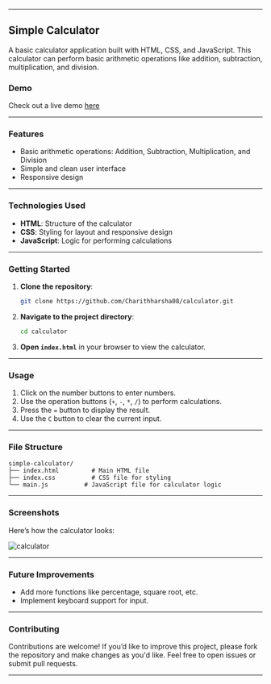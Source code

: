 
---

## Simple Calculator

A basic calculator application built with HTML, CSS, and JavaScript. This calculator can perform basic arithmetic operations like addition, subtraction, multiplication, and division.

### Demo


Check out a live demo [here](https://calculator-ad0c6.web.app/)


---

### Features

- Basic arithmetic operations: Addition, Subtraction, Multiplication, and Division
- Simple and clean user interface
- Responsive design

---

### Technologies Used

- **HTML**: Structure of the calculator
- **CSS**: Styling for layout and responsive design
- **JavaScript**: Logic for performing calculations

---

### Getting Started

1. **Clone the repository**:

   ```bash
   git clone https://github.com/Charithharsha08/calculator.git
   ```

2. **Navigate to the project directory**:

   ```bash
   cd calculator
   ```

3. **Open `index.html`** in your browser to view the calculator.

---

### Usage

1. Click on the number buttons to enter numbers.
2. Use the operation buttons (`+`, `-`, `*`, `/`) to perform calculations.
3. Press the `=` button to display the result.
4. Use the `C` button to clear the current input.

---

### File Structure

```
simple-calculator/
├── index.html         # Main HTML file
├── index.css          # CSS file for styling
└── main.js          # JavaScript file for calculator logic
```

---

### Screenshots

Here’s how the calculator looks:

![calculator](https://github.com/user-attachments/assets/9b29da08-cb70-4a76-b60a-876226a937e0)


---

### Future Improvements

- Add more functions like percentage, square root, etc.
- Implement keyboard support for input.

---

### Contributing

Contributions are welcome! If you’d like to improve this project, please fork the repository and make changes as you'd like. Feel free to open issues or submit pull requests.

---
